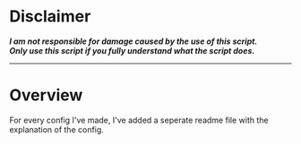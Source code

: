 # Disclaimer
***I am not responsible for damage caused by the use of this script.***<br/>
***Only use this script if you fully understand what the script does.***

- - - -

# Overview
For every config I've made, I've added a seperate readme file with the explanation of the config.